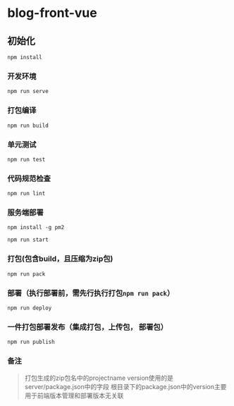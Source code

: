 # blog-front-vue

## 初始化
```
npm install
```

### 开发环境
```
npm run serve
```

### 打包编译
```
npm run build
```

### 单元测试
```
npm run test
```

### 代码规范检查
```
npm run lint
```

### 服务端部署
```
npm install -g pm2

npm run start
```

### 打包(包含build，且压缩为zip包)
```
npm run pack
```

### 部署（执行部署前，需先行执行打包`npm run pack`）    
```
npm run deploy
```

### 一件打包部署发布（集成打包，上传包， 部署包）
```
npm run publish
```

### 备注
> 打包生成的zip包名中的projectname version使用的是server/package.json中的字段
> 根目录下的package.json中的version主要用于前端版本管理和部署版本无关联
